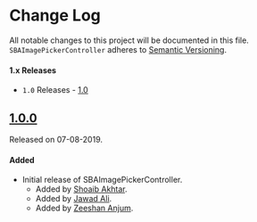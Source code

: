 # Change Log
All notable changes to this project will be documented in this file.
`SBAImagePickerController` adheres to [Semantic Versioning](https://semver.org/).

#### 1.x Releases
- `1.0` Releases - [1.0](#1)

## [1.0.0](https://github.com/shoaib-akhtar/SBAImagePickerController/master/tag/1.0)
Released on 07-08-2019.

#### Added
- Initial release of SBAImagePickerController.
  - Added by [Shoaib Akhtar](https://github.com/shoaib-akhtar).
  - Added by [Jawad Ali](https://github.com/jwd-ali).
  - Added by [Zeeshan Anjum](https://github.com/zerox92).
